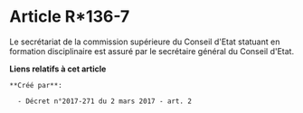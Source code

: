 # Article R*136-7

Le secrétariat de la commission supérieure du Conseil d'Etat statuant en formation disciplinaire est assuré par le secrétaire
général du Conseil d'Etat.

**Liens relatifs à cet article**

	**Créé par**:

	  - Décret n°2017-271 du 2 mars 2017 - art. 2
